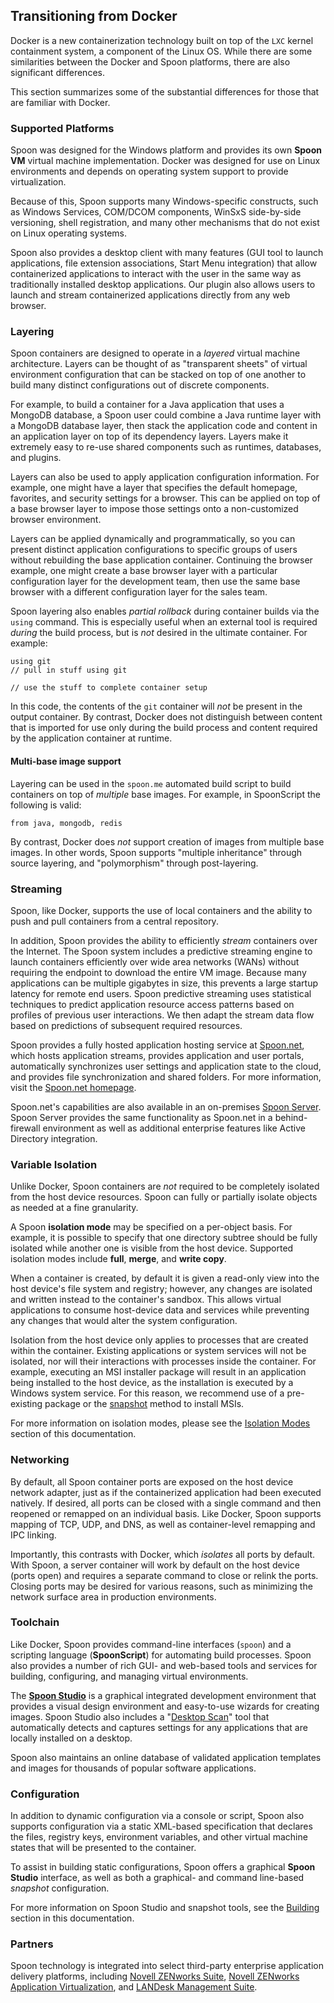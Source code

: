 ## Transitioning from Docker

Docker is a new containerization technology built on top of the `LXC` kernel containment system, a component of the Linux OS. While there are some similarities between the Docker and Spoon platforms, there are also significant differences.

This section summarizes some of the substantial differences for those that are familiar with Docker.

### Supported Platforms

Spoon was designed for the Windows platform and provides its own **Spoon VM** virtual machine implementation. Docker was designed for use on Linux environments and depends on operating system support to provide virtualization.

Because of this, Spoon supports many Windows-specific constructs, such as Windows Services, COM/DCOM components, WinSxS side-by-side versioning, shell registration, and many other mechanisms that do not exist on Linux operating systems.

Spoon also provides a desktop client with many features (GUI tool to launch applications, file extension associations, Start Menu integration) that allow containerized applications to interact with the user in the same way as traditionally installed desktop applications. Our plugin also allows users to launch and stream containerized applications directly from any web browser.

### Layering

Spoon containers are designed to operate in a *layered* virtual machine architecture. Layers can be thought of as "transparent sheets" of virtual environment configuration that can be stacked on top of one another to build many distinct configurations out of discrete components.

For example, to build a container for a Java application that uses a MongoDB database, a Spoon user could combine a Java runtime layer with a MongoDB database layer, then stack the application code and content in an application layer on top of its dependency layers. Layers make it extremely easy to re-use shared components such as runtimes, databases, and plugins.

Layers can also be used to apply application configuration information. For example, one might have a layer that specifies the default homepage, favorites, and security settings for a browser. This can be applied on top of a base browser layer to impose those settings onto a non-customized browser environment.

Layers can be applied dynamically and programmatically, so you can present distinct application configurations to specific groups of users without rebuilding the base application container. Continuing the browser example, one might create a base browser layer with a particular configuration layer for the development team, then use the same base browser with a different configuration layer for the sales team.

Spoon layering also enables *partial rollback* during container builds via the `using` command. This is especially useful when an external tool is required *during* the build process, but is *not* desired in the ultimate container. For example:

    using git
	// pull in stuff using git
	
	// use the stuff to complete container setup

In this code, the contents of the `git` container will *not* be present in the output container. By contrast, Docker does not distinguish between content that is imported for use only during the build process and content required by the application container at runtime.

#### Multi-base image support

Layering can be used in the `spoon.me` automated build script to build containers on top of *multiple* base images. For example, in SpoonScript the following is valid:

    from java, mongodb, redis

By contrast, Docker does *not* support creation of images from multiple base images. In other words, Spoon supports "multiple inheritance" through source layering, and "polymorphism" through post-layering.

### Streaming

Spoon, like Docker, supports the use of local containers and the ability to push and pull containers from a central
repository.

In addition, Spoon provides the ability to efficiently *stream* containers over the Internet. The Spoon system includes a predictive streaming engine to launch containers efficiently over wide area networks (WANs) without requiring the endpoint to download the entire VM image. Because many applications can be multiple gigabytes in size, this prevents a large startup latency for remote end users. Spoon predictive streaming uses statistical techniques to predict application resource access patterns based on profiles of previous user interactions. We then adapt the stream data flow based on predictions of subsequent required resources.

Spoon provides a fully hosted application hosting service at [Spoon.net](http://spoon.net), which hosts application streams, provides application and user portals, automatically synchronizes user settings and application state to the cloud, and provides file synchronization and shared folders. For more information, visit the [Spoon.net homepage](http://spoon.net).

Spoon.net's capabilities are also available in an on-premises [Spoon Server](http://spoon.net/server). Spoon Server provides the same functionality as Spoon.net in a behind-firewall environment as well as additional enterprise features like Active Directory integration.

### Variable Isolation

Unlike Docker, Spoon containers are *not* required to be completely isolated from the host device resources. Spoon can fully or partially isolate objects as needed at a fine granularity.

A Spoon **isolation mode** may be specified on a per-object basis. For example, it is possible to specify that one directory subtree should be fully isolated while another one is visible from the host device. Supported isolation modes include **full**, **merge**, and **write copy**.

When a container is created, by default it is given a read-only view into the host device's file system and registry; however, any changes are isolated and written instead to the container's sandbox. This allows virtual applications to consume host-device data and services while preventing any changes that would alter the system configuration. 

Isolation from the host device only applies to processes that are created within the container. Existing applications or system services will not be isolated, nor will their interactions with processes inside the container. For example, executing an MSI installer package will result in an application being installed to the host device, as the installation is executed by a Windows system service. For this reason, we recommend use of a pre-existing package or the [snapshot](/docs/building/snapshotting) method to install MSIs.

For more information on isolation modes, please see the [Isolation Modes](/docs/reference/spoon-studio) section of this documentation.

### Networking

By default, all Spoon container ports are exposed on the host device network adapter, just as if the containerized application had been executed natively. If desired, all ports can be closed with a single command and then reopened
or remapped on an individual basis. Like Docker, Spoon supports mapping of TCP, UDP, and DNS, as well as container-level remapping and IPC linking.

Importantly, this contrasts with Docker, which *isolates* all ports by default. With Spoon, a server container will work by default on the host device (ports open) and requires a separate command to close or relink the ports. Closing ports may be desired for various reasons, such as minimizing the network surface area in production environments.

### Toolchain

Like Docker, Spoon provides command-line interfaces (`spoon`) and a scripting language (**SpoonScript**) for automating build processes. Spoon also provides a number of rich GUI- and web-based tools and services for building, configuring, and managing virtual environments.

The **[Spoon Studio](/docs/building/working-with-spoon-studio)** is a graphical integrated development environment that provides a visual design environment and easy-to-use wizards for creating images. Spoon Studio also includes a "[Desktop Scan](/docs/building/desktop-scan)" tool that automatically detects and captures settings for any applications that are locally installed on a desktop.

Spoon also maintains an online database of validated application templates and images for thousands of popular
software applications.

### Configuration

In addition to dynamic configuration via a console or script, Spoon also supports configuration via a static XML-based specification that declares the files, registry keys, environment variables, and other virtual machine states that will be presented to the container. 

To assist in building static configurations, Spoon offers a graphical **Spoon Studio** interface, as well as both a graphical- and command line-based *snapshot* configuration.

For more information on Spoon Studio and snapshot tools, see the [Building](/docs/building) section in this documentation.

### Partners

Spoon technology is integrated into select third-party enterprise application delivery platforms, including [Novell ZENworks Suite](https://www.novell.com/products/zenworks/zenworks-suite/), [Novell ZENworks Application Virtualization](http://novell.com/zav), and [LANDesk Management Suite](http://landesk.com).